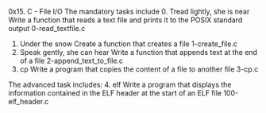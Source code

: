 0x15. C - File I/O
The mandatory tasks include
0. Tread lightly, she is near
Write a function that reads a text file and prints it to the POSIX standard output
0-read_textfile.c
1. Under the snow
Create a function that creates a file
1-create_file.c
2. Speak gently, she can hear
Write a function that appends text at the end of a file
2-append_text_to_file.c
3. cp
Write a program that copies the content of a file to another file
3-cp.c

The advanced task includes:
4. elf
Write a program that displays the information contained in the ELF header at the start of an ELF file
100-elf_header.c
